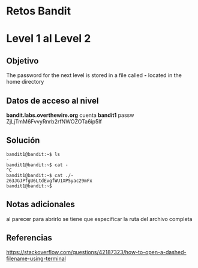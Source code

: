 # Retos Bandit 

# Level 1 al Level 2

## Objetivo 

The password for the next level is stored in a file called **-** located in the home directory
## Datos de acceso al nivel 
**bandit.labs.overthewire.org**
cuenta
**bandit1**
passw
ZjLjTmM6FvvyRnrb2rfNWOZOTa6ip5If

## Solución 
```
bandit1@bandit:~$ ls
-
bandit1@bandit:~$ cat -
^C
bandit1@bandit:~$ cat ./-
263JGJPfgU6LtdEvgfWU1XP5yac29mFx
bandit1@bandit:~$
```

## Notas adicionales 
al parecer para abrirlo se tiene que especificar la ruta del archivo completa 
## Referencias 
https://stackoverflow.com/questions/42187323/how-to-open-a-dashed-filename-using-terminal